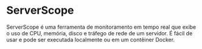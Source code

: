 # ServerScope
ServerScope é uma ferramenta de monitoramento em tempo real que exibe o uso de CPU, memória, disco e tráfego de rede de um servidor. É fácil de usar e pode ser executada localmente ou em um contêiner Docker.
